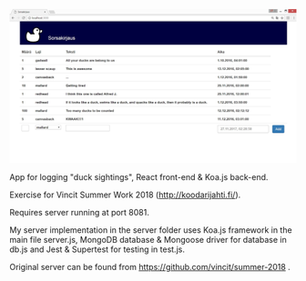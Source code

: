 ![alt text](https://raw.githubusercontent.com/puolimatkankrouvi/sorsakirjaus/master/example.jpg)

App for logging "duck sightings", React front-end & Koa.js back-end.

Exercise for Vincit Summer Work 2018
 (http://koodarijahti.fi/).

 
Requires server running at port 8081.

My server implementation in the server folder uses 
Koa.js framework in the main file server.js,
MongoDB database & Mongoose driver for database in db.js and
Jest & Supertest for testing in test.js.


Original server can be found from https://github.com/vincit/summer-2018 .

